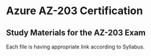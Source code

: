 # Azure AZ-203 Certification

## Study Materials for the AZ-203 Exam

Each file is having appropriate link according to Syllabus.

